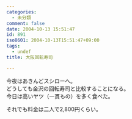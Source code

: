 ```yaml
---
categories:
  - 未分類
comment: false
date: 2004-10-13 15:51:47
id: 891
iso8601: 2004-10-13T15:51:47+09:00
tags:
  - undef
title: 大阪回転寿司

---
```


<div class="entry-body">
                                 <p>今夜はあきんどスシローへ。<br />
どうしても金沢の回転寿司と比較することになる。<br />
今日は高いヤツ（一貫もの）を多く食べた。</p>

<p>それでも料金は二人で2,800円くらい。</p>
                              </div>    	